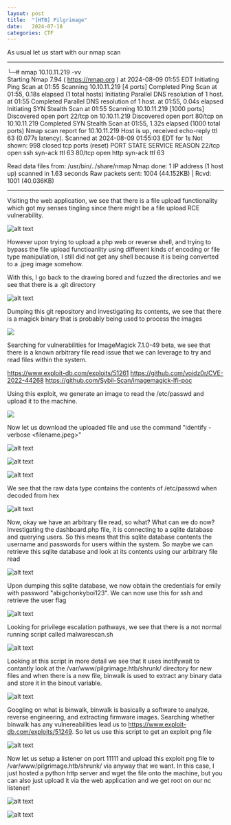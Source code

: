 ```yaml
---
layout: post
title:  "[HTB] Pilgrimage"
date:   2024-07-18
categories: CTF
---
```


As usual let us start with our nmap scan

---

└─# nmap 10.10.11.219 -vv                 
Starting Nmap 7.94 ( https://nmap.org ) at 2024-08-09 01:55 EDT
Initiating Ping Scan at 01:55
Scanning 10.10.11.219 [4 ports]
Completed Ping Scan at 01:55, 0.18s elapsed (1 total hosts)
Initiating Parallel DNS resolution of 1 host. at 01:55
Completed Parallel DNS resolution of 1 host. at 01:55, 0.04s elapsed
Initiating SYN Stealth Scan at 01:55
Scanning 10.10.11.219 [1000 ports]
Discovered open port 22/tcp on 10.10.11.219
Discovered open port 80/tcp on 10.10.11.219
Completed SYN Stealth Scan at 01:55, 1.32s elapsed (1000 total ports)
Nmap scan report for 10.10.11.219
Host is up, received echo-reply ttl 63 (0.077s latency).
Scanned at 2024-08-09 01:55:03 EDT for 1s
Not shown: 998 closed tcp ports (reset)
PORT   STATE SERVICE REASON
22/tcp open  ssh     syn-ack ttl 63
80/tcp open  http    syn-ack ttl 63

Read data files from: /usr/bin/../share/nmap
Nmap done: 1 IP address (1 host up) scanned in 1.63 seconds
           Raw packets sent: 1004 (44.152KB) | Rcvd: 1001 (40.036KB)
                                                                      

---

Visiting the web application, we see that there is a file upload functionality which got my senses tingling since there might be a file upload RCE vulnerability. 

![alt text](/assets/uploads/htb-pilgrimage/image-1.png)


However upon trying to upload a php web or reverse shell, and trying to bypass the file upload functioanlity using different kinds of encoding or file type manipulation, I still did not get any shell because it is being converted to a .jpeg image somehow.  

With this, I go back to the drawing bored and fuzzed the directories and we see that there is a .git directory

![alt text](/assets/uploads/htb-pilgrimage/image.png)

Dumping this git repository and investigating its contents, we see that there is a magick binary that is probably being used to process the images 

![](/assets/uploads/htb-pilgrimage/image-2.png)

Searching for vulnerabilities for ImageMagick 7.1.0-49 beta, we see that there is a known arbitrary file read issue that we can leverage to try and read files within the system.

https://www.exploit-db.com/exploits/51261
https://github.com/voidz0r/CVE-2022-44268
https://github.com/Sybil-Scan/imagemagick-lfi-poc

Using this exploit, we generate an image to read the /etc/passwd and upload it to the machine. 

![](/assets/uploads/htb-pilgrimage/image-3.png)

Now let us download the uploaded file and use the command "identify -verbose <filename.jpeg>" 

![alt text](/assets/uploads/htb-pilgrimage/image-4.png)

![alt text](/assets/uploads/htb-pilgrimage/image-5.png)

![alt text](/assets/uploads/htb-pilgrimage/image-6.png)

We see that the raw data type contains the contents of /etc/passwd when decoded from hex

![alt text](/assets/uploads/htb-pilgrimage/image-7.png)

Now, okay we have an arbitrary file read, so what? What can we do now? Investigating the dashboard.php file, it is connecting to a sqlite database and querying users. So this means that this sqlite database contents the username and passwords for users within the system. So maybe we can retrieve this sqlite database and look at its contents using our arbitrary file read

![alt text](/assets/uploads/htb-pilgrimage/image-8.png)

Upon dumping this sqlite database, we now obtain the credentials for emily with password "abigchonkyboi123". We can now use this for ssh and retrieve the user flag

![alt text](/assets/uploads/htb-pilgrimage/image-9.png)

Looking for privilege escalation pathways, we see that there is a not normal running script called malwarescan.sh

![alt text](/assets/uploads/htb-pilgrimage/image-10.png)

Looking at this script in more detail we see that it uses inotifywait to contantly look at the /var/www/pilgrimage.htb/shrunk/ directory for new files and when there is a new file, binwalk is used to extract any binary data and store it in the binout variable. 

![alt text](/assets/uploads/htb-pilgrimage/image-11.png)

Googling on what is binwalk, binwalk is basically a software to analyze, reverse engineering, and extracting firmware images. Searching whether binwalk has any vulnereabilities lead us to https://www.exploit-db.com/exploits/51249. So let us use this script to get an exploit png file

![alt text](/assets/uploads/htb-pilgrimage/image-12.png)

Now let us setup a listener on port 11111 and upload this exploit png file to /var/www/pilgrimage.htb/shrunk/ via anyway that we want. In this case, I just hosted a python http server and wget the file onto the machine, but you can also just upload it via the web application and we get root on our nc listener!

![alt text](/assets/uploads/htb-pilgrimage/image-13.png)

![alt text](/assets/uploads/htb-pilgrimage/image-14.png)
